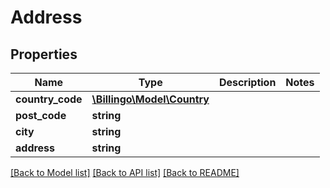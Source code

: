 # Address

## Properties
Name | Type | Description | Notes
------------ | ------------- | ------------- | -------------
**country_code** | [**\Billingo\Model\Country**](Country.md) |  | 
**post_code** | **string** |  | 
**city** | **string** |  | 
**address** | **string** |  | 

[[Back to Model list]](../../README.md#documentation-for-models) [[Back to API list]](../../README.md#documentation-for-api-endpoints) [[Back to README]](../../README.md)

